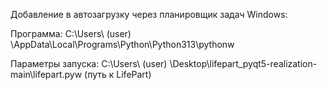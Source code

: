 Добавление в автозагрузку через планировщик задач Windows:

Программа:          C:\Users\     (user)     \AppData\Local\Programs\Python\Python313\pythonw

Параметры запуска:  C:\Users\  (user)  \Desktop\lifepart_pyqt5-realization-main\lifepart.pyw  (путь к LifePart)
